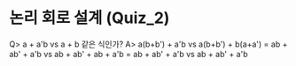 # 논리 회로 설계 (Quiz_2)

Q> a + a'b vs a + b 같은 식인가?
A> a(b+b') + a'b vs a(b+b') + b(a+a')
= ab + ab' + a'b vs ab + ab' + ab + a'b
= ab + ab' + a'b vs ab + ab' + a'b
